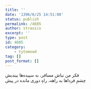 ```yaml
---
title: ''
date: '1396/6/25 14:51:00'
status: publish
permalink: /4605
author: straxico
excerpt: ''
type: post
id: 4605
category:
    - tytomood
tag: []
post_format: []
---
```

فکر من نباش مسافر، به سپیده‌ها بیندیش  
چشمِ فرداها به راهه، راهِ دوری مانده در پیش